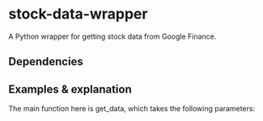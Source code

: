 # stock-data-wrapper
A Python wrapper for getting stock data from Google Finance.

## Dependencies

## Examples & explanation

The main function here is get_data, which takes the following parameters:
